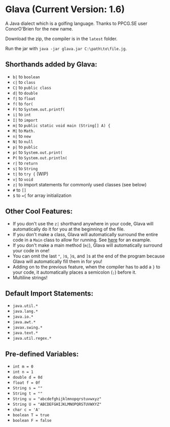 # Glava (Current Version: 1.6)
A Java dialect which is a golfing language. Thanks to PPCG.SE user ConorO'Brien for the new name.

Download the zip, the compiler is in the `latest` folder.

Run the jar with `java -jar glava.jar C:\path\to\file.jg`.

## Shorthands added by Glava:
 - `b|` to `boolean `
 - `c|` to `class `
 - `C|` to `public class `
 - `d|` to `double `
 - `f|` to `float `
 - `f(` to `for(`
 - `F(` to `System.out.printf(`
 - `i|` to `int `
 - `I|` to `import `
 - `m|` to `public static void main (String[] A) {`
 - `M|` to `Math.`
 - `n|` to `new `
 - `N|` to `null `
 - `p|` to `public `
 - `p(` to `System.out.print(`
 - `P(` to `System.out.println(`
 - `r|` to `return `
 - `s|` to `String `
 - `t|` to `try {` (WIP)
 - `v|` to `void `
 - `z|` to import statements for commonly used classes (see below)
 - `#` to `[]`
 - `$` to `={` for array initialization

## Other Cool Features:
 - If you don't use the `z|` shorthand anywhere in your code, Glava will automatically do it for you at the beginning of the file.
 - If you don't make a class, Glava will automatically surround the entire code in a `Main` class to allow for running. See [here](http://codegolf.stackexchange.com/questions/55422/hello-world/68496#68496) for an example.
 - If you don't make a main method (`m|`), Glava will automatically surround your code in one!
 - You can omit the last `"`, `)`s, `}`s, and `]`s at the end of the program because Glava will automatically fill them in for you!
 - Adding on to the previous feature, when the compiler has to add a `}` to your code, it automatically places a semicolon (`;`) before it.
 - Multiline strings!

## Default Import Statements:
 - `java.util.*`
 - `java.lang.*`
 - `java.io.*`
 - `java.awt.*`
 - `javax.swing.*`
 - `java.text.*`
 - `java.util.regex.*`

## Pre-defined Variables:
 - `int m = 0`
 - `int n = 1`
 - `double d = 0d`
 - `float f = 0f`
 - `String s = ""`
 - `String t = ""`
 - `String u = "abcdefghijklmnopqrstuvwxyz"`
 - `String U = "ABCDEFGHIJKLMNOPQRSTUVWXYZ"`
 - `char c = 'A'`
 - `boolean T = true`
 - `boolean F = false`
